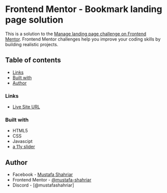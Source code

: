 # Frontend Mentor - Bookmark landing page solution

This is a solution to the [Manage landing page challenge on Frontend Mentor](https://www.frontendmentor.io/challenges/manage-landing-page-SLXqC6P5). Frontend Mentor challenges help you improve your coding skills by building realistic projects.  

## Table of contents

  - [Links](#links)
  - [Built with](#built-with)
- [Author](#author)

### Links

-  [Live Site URL](https://mustafa-shahriar.github.io/manage-landing-page/)

### Built with

- HTML5
- CSS
- Javascipt
- [a 11y slider](https://a11yslider.js.org/)

## Author

- Facebook - [Mustafa Shahriar](https://www.facebook.com/profile.php?id=100078130358384) 
- Frontend Mentor - [@mustafa-shahriar](https://www.frontendmentor.io/profile/mustafa-shahriar)
- Discord - [@mustafashahriar]
